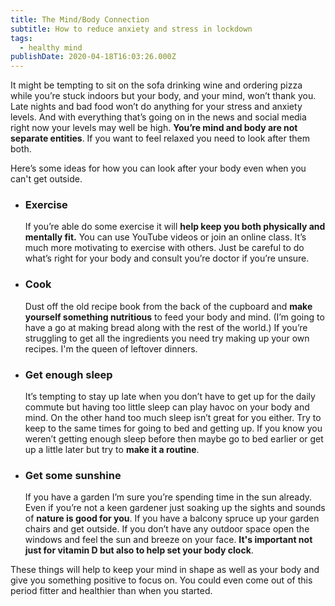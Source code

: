 ```yaml
---
title: The Mind/Body Connection
subtitle: How to reduce anxiety and stress in lockdown
tags:
  - healthy mind
publishDate: 2020-04-18T16:03:26.000Z
---
```


It might be tempting to sit on the sofa drinking wine and ordering pizza while you’re stuck indoors but your body, and your mind, won’t thank you.  Late nights and bad food won’t do anything for your stress and anxiety levels. And with everything that’s going on in the news and social media right now your levels may well be high. **You’re mind and body are not separate entities**. If you want to feel relaxed you need to look after them both. 

Here’s some ideas for how you can look after your body even when you can't get outside.

* ### Exercise
  If you’re able do some exercise it will **help keep you both physically and mentally fit.** You can use YouTube videos or join an online class. It’s much more motivating to exercise with others. Just be careful to do what’s right for your body and consult you’re doctor if you’re unsure.

* ### Cook
  Dust off the old recipe book from the back of the cupboard and **make yourself something nutritious** to feed your body and mind.  (I’m going to have a go at making bread along with the rest of the world.) If you’re struggling to get all the ingredients you need try making up your own recipes. I'm the queen of leftover dinners.

* ### Get enough sleep
  It’s tempting to stay up late when you don’t have to get up for the daily commute but having too little sleep can play havoc on your body and mind. On the other hand too much sleep isn’t great for you either. Try to keep to the same times for going to bed and getting up. If you know you weren’t getting enough sleep before then maybe go to bed earlier or get up a little later but try to **make it a routine**.

* ### Get some sunshine
  If you have a garden I’m sure you’re spending time in the sun already. Even if you’re not a keen gardener just soaking up the sights and sounds of **nature is good for you**. If you have a balcony spruce up your garden chairs and get outside. If you don’t have any outdoor space open the windows and feel the sun and breeze on your face. **It's important not just for vitamin D but also to help set your body clock**.

These things will help to keep your mind in shape as well as your body and give you something positive to focus on. You could even come out of this period fitter and healthier than when you started.